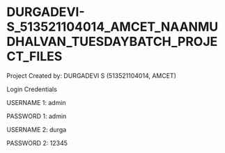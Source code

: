 # DURGADEVI-S_513521104014_AMCET_NAANMUDHALVAN_TUESDAYBATCH_PROJECT_FILES


Project Created by: DURGADEVI S (513521104014, AMCET)


Login Credentials


USERNAME 1: admin


PASSWORD 1: admin


USERNAME 2: durga


PASSWORD 2: 12345
